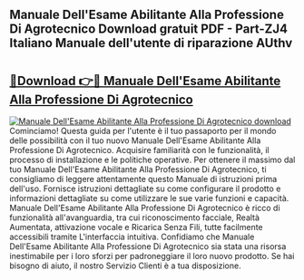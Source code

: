 ## Manuale Dell'Esame Abilitante Alla Professione Di Agrotecnico Download gratuit PDF - Part-ZJ4 Italiano Manuale dell'utente di riparazione AUthv

# <h2><a href="http://dfgagj.blite.top/?on=Manuale+Dell%27Esame+Abilitante+Alla+Professione+Di+Agrotecnico">🔗Download 👉🔴 Manuale Dell'Esame Abilitante Alla Professione Di Agrotecnico</a></h2>

[![Manuale Dell'Esame Abilitante Alla Professione Di Agrotecnico download](https://i.imgur.com/lujVjoI.png)](http://dfgagj.blite.top/?on=Manuale+Dell%27Esame+Abilitante+Alla+Professione+Di+Agrotecnico)
Cominciamo! Questa guida per l'utente è il tuo passaporto per il mondo delle possibilità con il tuo nuovo Manuale Dell'Esame Abilitante Alla Professione Di Agrotecnico. Acquisire familiarità con le funzionalità, il processo di installazione e le politiche operative. Per ottenere il massimo dal tuo Manuale Dell'Esame Abilitante Alla Professione Di Agrotecnico, ti consigliamo di leggere attentamente questo Manuale di istruzioni prima dell'uso. Fornisce istruzioni dettagliate su come configurare il prodotto e informazioni dettagliate su come utilizzare le sue varie funzioni e capacità. Manuale Dell'Esame Abilitante Alla Professione Di Agrotecnico è ricco di funzionalità all'avanguardia, tra cui riconoscimento facciale, Realtà Aumentata, attivazione vocale e Ricarica Senza Fili, tutte facilmente accessibili tramite L'interfaccia intuitiva. Confidiamo che Manuale Dell'Esame Abilitante Alla Professione Di Agrotecnico sia stata una risorsa inestimabile per i loro sforzi per padroneggiare il loro nuovo prodotto. Se hai bisogno di aiuto, il nostro Servizio Clienti è a tua disposizione.
